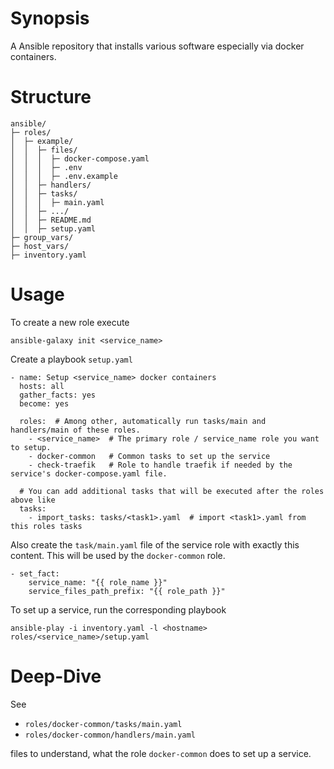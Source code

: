 # Synopsis
A Ansible repository that installs various software especially via docker containers.

# Structure
```
ansible/
├─ roles/
│  ├─ example/
│  │  ├─ files/
│  │  │  ├─ docker-compose.yaml
│  │  │  ├─ .env
│  │  │  ├─ .env.example
│  │  ├─ handlers/
│  │  ├─ tasks/
│  │  │  ├─ main.yaml
│  │  ├─ .../
│  │  ├─ README.md
│  │  ├─ setup.yaml
├─ group_vars/
├─ host_vars/
├─ inventory.yaml
```

# Usage
To create a new role execute
```
ansible-galaxy init <service_name>
```
Create a playbook `setup.yaml`

```
- name: Setup <service_name> docker containers
  hosts: all
  gather_facts: yes
  become: yes

  roles:  # Among other, automatically run tasks/main and handlers/main of these roles.
    - <service_name>  # The primary role / service_name role you want to setup.
    - docker-common   # Common tasks to set up the service
    - check-traefik   # Role to handle traefik if needed by the service's docker-compose.yaml file.

  # You can add additional tasks that will be executed after the roles above like
  tasks: 
    - import_tasks: tasks/<task1>.yaml  # import <task1>.yaml from this roles tasks
```

Also create the `task/main.yaml` file of the service role with exactly this content. This will be used by the `docker-common` role.
```
- set_fact:
    service_name: "{{ role_name }}"
    service_files_path_prefix: "{{ role_path }}"
```

To set up a service, run the corresponding playbook
```
ansible-play -i inventory.yaml -l <hostname> roles/<service_name>/setup.yaml
```

# Deep-Dive
See 
- `roles/docker-common/tasks/main.yaml`
- `roles/docker-common/handlers/main.yaml`

files to understand, what the role `docker-common` does to set up a service.